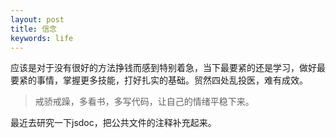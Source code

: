 ```yaml
---
layout: post
title: 信念
keywords: life
---
```


应该是对于没有很好的方法挣钱而感到特别着急，当下最要紧的还是学习，做好最要紧的事情，掌握更多技能，打好扎实的基础。贸然四处乱投医，难有成效。

> 戒骄戒躁，多看书，多写代码，让自己的情绪平稳下来。

最近去研究一下jsdoc，把公共文件的注释补充起来。